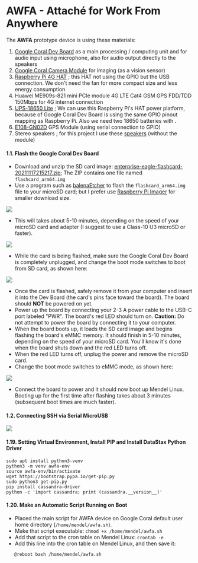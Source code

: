 # AWFA - Attaché for Work From Anywhere

The **AWFA** prototype device is using these materials:

1. [Google Coral Dev Board](https://coral.ai/docs/dev-board/get-started) as a main processing / computing unit and for audio input using microphone, also for audio output directly to the speakers
2. [Google Coral Camera Module](https://coral.ai/products/camera) for imaging (as a vision sensor)
3. [Raspberry Pi 4G HAT](https://wiki.52pi.com/index.php?title=EP-0128) ; this HAT not using the GPIO but the USB connection. We don't need the fan for more compact size and less energy consumption
4. Huawei ME909s-821 mini PCIe module 4G LTE Cat4 GSM GPS FDD/TDD 150Mbps for 4G internet connection
5. [UPS-18650 Lite](https://www.tindie.com/products/rachel/ups-18650-lite-a-power-platform-for-raspberry-pi/) ; We can use this Raspberry Pi's HAT power platform, because of Google Coral Dev Board is using the same GPIO pinout mapping as Raspberry Pi. Also we need two 18650 batteries with .
6. [E108-GN02D](https://www.ebyte.com/en/product-view-news.html?id=1125) GPS Module (using serial connection to GPIO)
7. Stereo speakers ; for this project I use these [speakers](https://www.waveshare.com/wiki/WM8960_Audio_HAT) (without the module)


#### 1.1. Flash the Google Coral Dev Board ####

* Download and unzip the SD card image: [enterprise-eagle-flashcard-20211117215217.zip](https://mendel-linux.org/images/enterprise/eagle/enterprise-eagle-flashcard-20211117215217.zip); The ZIP contains one file named `flashcard_arm64.img`
* Use a program such as [balenaEtcher](https://www.balena.io/etcher/) to flash the `flashcard_arm64.img` file to your microSD card; but I prefer use [Raspberry Pi Imager](https://downloads.raspberrypi.org/imager/) for smaller download size. 

![](https://awfa.danito.id/images/balena-etcher-vs-raspberry-pi-imager-480px.jpg)

* This will takes about 5-10 minutes, depending on the speed of your microSD card and adapter (I suggest to use a Class-10 U3 microSD or faster).

![](https://awfa.danito.id/images/awfa-microsd-card-class10-u3-640px.jpg)

* While the card is being flashed, make sure the Google Coral Dev Board is completely unplugged, and change the boot mode switches to boot from SD card, as shown here:

![](https://awfa.danito.id/images/awfa-google-coral-sdcard-boot-mode-switch-640px.jpg)

* Once the card is flashed, safely remove it from your computer and insert it into the Dev Board (the card's pins face toward the board). The board should **NOT** be powered on yet.
* Power up the board by connecting your 2-3 A power cable to the USB-C port labeled "PWR". The board's red LED should turn on. **Caution:** Do not attempt to power the board by connecting it to your computer.
* When the board boots up, it loads the SD card image and begins flashing the board's eMMC memory.  It should finish in 5-10 minutes, depending on the speed of your microSD card.  You'll know it's done when the board shuts down and the red LED turns off.
* When the red LED turns off, unplug the power and remove the microSD card.
* Change the boot mode switches to eMMC mode, as shown here:

![](https://awfa.danito.id/images/awfa-google-coral-emmc-boot-mode-switch-640px.jpg)

* Connect the board to power and it should now boot up Mendel Linux. Booting up for the first time after flashing takes about 3 minutes (subsequent boot times are much faster). 



#### 1.2. Connecting SSH via Serial MicroUSB ####

![](https://awfa.danito.id/images/awfa-ssh-via-serial-microusb-640px.jpg)


#### 1.19. Setting Virtual Environment, Install PIP and Install DataStax Python Driver ####

    sudo apt install python3-venv
    python3 -m venv awfa-env
    source awfa-env/bin/activate
    wget https://bootstrap.pypa.io/get-pip.py
    sudo python3 get-pip.py
    pip install cassandra-driver
    python -c 'import cassandra; print (cassandra.__version__)'
    


#### 1.20. Make an Automatic Script Running on Boot ####

* Placed the main script for AWFA device on Google Coral default user home directory (`/home/mendel/awfa.sh`).
* Make that script executable: `chmod +x /home/mendel/awfa.sh`
* Add that script to the cron table on Mendel Linux: `crontab -e`
* Add this line into the cron table on Mendel Linux, and then save it:


`    @reboot bash /home/mendel/awfa.sh `

    
    
